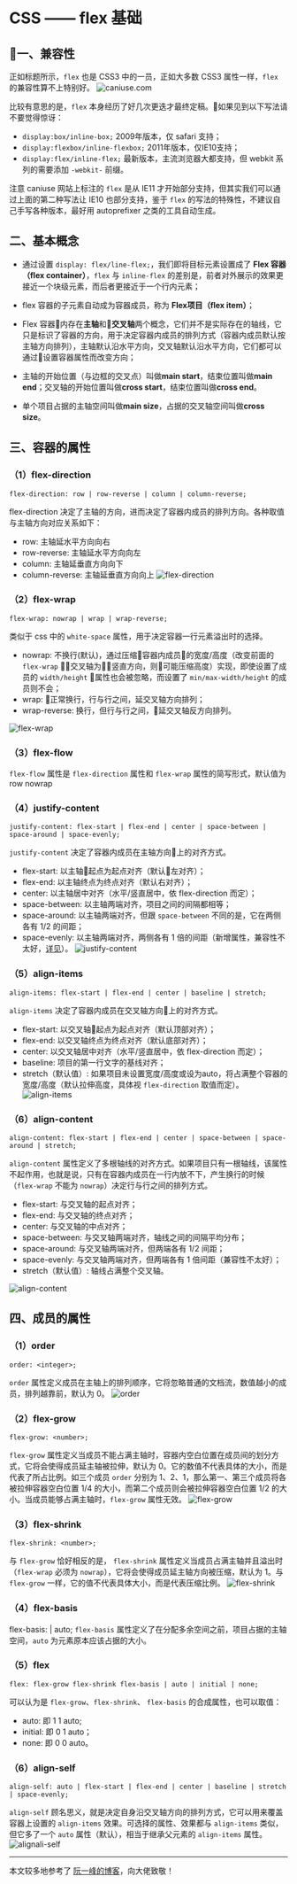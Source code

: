 # CSS —— flex 基础
## 一、兼容性
正如标题所示，`flex` 也是 CSS3 中的一员，正如大多数 CSS3 属性一样，`flex` 的兼容性算不上特别好。
![caniuse.com](https://upload-images.jianshu.io/upload_images/2064445-ed9369c38339f790.png?imageMogr2/auto-orient/strip%7CimageView2/2/w/1240)

比较有意思的是，`flex` 本身经历了好几次更迭才最终定稿。如果见到以下写法请不要觉得惊讶：

* `display:box/inline-box;`   2009年版本，仅 safari 支持；
* `display:flexbox/inline-flexbox;`  2011年版本，仅IE10支持；
* `display:flex/inline-flex;`  最新版本，主流浏览器大都支持，但 webkit 系列的需要添加 `-webkit-` 前缀。

注意 caniuse 网站上标注的 `flex` 是从 IE11 才开始部分支持，但其实我们可以通过上面的第二种写法让 IE10 也部分支持，鉴于 `flex` 的写法的特殊性，不建议自己手写各种版本，最好用 autoprefixer 之类的工具自动生成。


## 二、基本概念
* 通过设置 `display: flex/line-flex;`，我们即将目标元素设置成了 **Flex 容器（flex container）**，`flex` 与 `inline-flex` 的差别是，前者对外展示的效果更接近一个块级元素，而后者更接近于一个行内元素；

* flex 容器的子元素自动成为容器成员，称为 **Flex项目（flex item）**；
* Flex 容器内存在**主轴**和**交叉轴**两个概念，它们并不是实际存在的轴线，它只是标识了容器的方向，用于决定容器内成员的排列方式（容器内成员默认按主轴方向排列），主轴默认沿水平方向，交叉轴默认沿水平方向，它们都可以通过设置容器属性而改变方向；
* 主轴的开始位置（与边框的交叉点）叫做**main start**，结束位置叫做**main end**；交叉轴的开始位置叫做**cross start**，结束位置叫做**cross end**。
* 单个项目占据的主轴空间叫做**main size**，占据的交叉轴空间叫做**cross size**。

## 三、容器的属性
### （1）flex-direction

```
flex-direction: row | row-reverse | column | column-reverse;
```
flex-direction 决定了主轴的方向，进而决定了容器内成员的排列方向。各种取值与主轴方向对应关系如下：
* row: 主轴延水平方向向右
* row-reverse: 主轴延水平方向向左
* column: 主轴延垂直方向向下
* column-reverse: 主轴延垂直方向向上
![flex-direction](https://upload-images.jianshu.io/upload_images/2064445-9c9a2a3ceee05918.png?imageMogr2/auto-orient/strip%7CimageView2/2/w/1240)


### （2）flex-wrap
```
flex-wrap: nowrap | wrap | wrap-reverse;
```
类似于 css 中的 `white-space` 属性，用于决定容器一行元素溢出时的选择。
* nowrap: 不换行(默认)，通过压缩容器内成员的宽度/高度（改变前面的 `flex-wrap` 交叉轴为竖直方向，则可能压缩高度）实现，即使设置了成员的  `width/height` 属性也会被忽略，而设置了 `min/max-width/height` 的成员则不会；
* wrap: 正常换行，行与行之间，延交叉轴方向排列；
* wrap-reverse: 换行，但行与行之间，延交叉轴反方向排列。 

![flex-wrap](https://upload-images.jianshu.io/upload_images/2064445-8b967c787a5ba1ee.png?imageMogr2/auto-orient/strip%7CimageView2/2/w/1240)

### （3）flex-flow
`flex-flow` 属性是 `flex-direction` 属性和 `flex-wrap` 属性的简写形式，默认值为row nowrap
### （4）justify-content
```
justify-content: flex-start | flex-end | center | space-between | space-around | space-evenly;
```
`justify-content` 决定了容器内成员在主轴方向上的对齐方式。
* flex-start: 以主轴起点为起点对齐（默认左对齐）；
* flex-end: 以主轴终点为终点对齐（默认右对齐）；
* center:  以主轴居中对齐（水平/竖直居中，依 flex-direction 而定）；
* space-between: 以主轴两端对齐，项目之间的间隔都相等；
* space-around: 以主轴两端对齐，但跟 `space-between` 不同的是，它在两侧各有 1/2 的间距；
* space-evenly: 以主轴两端对齐，两侧各有 1 倍的间距（新增属性，兼容性不太好，[详见](https://caniuse.com/#search=space-evenly)）。
![justify-content](https://upload-images.jianshu.io/upload_images/2064445-50fdc10547cc2660.png?imageMogr2/auto-orient/strip%7CimageView2/2/w/1240)

### （5）align-items
```
align-items: flex-start | flex-end | center | baseline | stretch;
```
`align-items` 决定了容器内成员在交叉轴方向上的对齐方式。
* flex-start: 以交叉轴起点为起点对齐（默认顶部对齐）；
* flex-end: 以交叉轴终点为终点对齐（默认底部对齐）；
* center: 以交叉轴居中对齐（水平/竖直居中，依 flex-direction 而定）；
* baseline: 项目的第一行文字的基线对齐；
* stretch（默认值）: 如果项目未设置宽度/高度或设为auto，将占满整个容器的宽度/高度（默认拉伸高度，具体视 `flex-direction` 取值而定）。
![align-items](https://upload-images.jianshu.io/upload_images/2064445-30324b3cd5c0439f.png?imageMogr2/auto-orient/strip%7CimageView2/2/w/1240)



### （6）align-content
```
align-content: flex-start | flex-end | center | space-between | space-around | stretch;
```
`align-content` 属性定义了多根轴线的对齐方式。如果项目只有一根轴线，该属性不起作用，也就是说，只有在容器内成员在一行内放不下，产生换行的时候（`flex-wrap` 不能为 `nowrap`）决定行与行之间的排列方式。
* flex-start: 与交叉轴的起点对齐；
* flex-end: 与交叉轴的终点对齐；
* center: 与交叉轴的中点对齐；
* space-between: 与交叉轴两端对齐，轴线之间的间隔平均分布；
* space-around: 与交叉轴两端对齐，但两端各有 1/2 间距；
* space-evenly: 与交叉轴两端对齐，但两端各有 1 倍间距（兼容性不太好）；
* stretch（默认值）: 轴线占满整个交叉轴。

![align-content](https://upload-images.jianshu.io/upload_images/2064445-0ca546e4fa2d4f12.png?imageMogr2/auto-orient/strip%7CimageView2/2/w/1240)

## 四、成员的属性
### （1）order
```
order: <integer>;
```
`order` 属性定义成员在主轴上的排列顺序，它将忽略普通的文档流，数值越小的成员，排列越靠前，默认为 0。
![order](https://upload-images.jianshu.io/upload_images/2064445-4d4f3e474a8c81fa.png?imageMogr2/auto-orient/strip%7CimageView2/2/w/1240)


### （2）flex-grow
```
flex-grow: <number>;
```
`flex-grow` 属性定义当成员不能占满主轴时，容器内空白位置在成员间的划分方式，它将会使得成员延主轴被拉伸，默认为 0。它的数值不代表具体的大小，而是代表了所占比例。如三个成员 `order` 分别为 1、2、1，那么第一、第三个成员将各被拉伸容器空白位置 1/4 的大小，而第二个成员则会被拉伸容器空白位置 1/2 的大小。当成员能够占满主轴时，`flex-grow` 属性无效。
![flex-grow](https://upload-images.jianshu.io/upload_images/2064445-c9afdbb9d8b658e9.png?imageMogr2/auto-orient/strip%7CimageView2/2/w/1240)

### （3）flex-shrink
```
flex-shrink: <number>;
```
与 `flex-grow` 恰好相反的是， `flex-shrink` 属性定义当成员占满主轴并且溢出时（`flex-wrap` 必须为 `nowrap`），它将会使得成员延主轴方向被压缩，默认为 1。与 `flex-grow` 一样，它的值不代表具体大小，而是代表压缩比例。
![flex-shrink](https://upload-images.jianshu.io/upload_images/2064445-29d975fa9362180d.png?imageMogr2/auto-orient/strip%7CimageView2/2/w/1240)


### （4）flex-basis
flex-basis: <length> | auto;
`flex-basis` 属性定义了在分配多余空间之前，项目占据的主轴空间，`auto` 为元素原本应该占据的大小。
### （5）flex
```
flex: flex-grow flex-shrink flex-basis | auto | initial | none;
```
可以认为是 `flex-grow`、`flex-shrink`、 `flex-basis` 的合成属性，也可以取值：
* auto: 即 1 1 auto;
* initial: 即 0 1 auto；
* none: 即 0 0 auto。
### （6）align-self
```
align-self: auto | flex-start | flex-end | center | baseline | stretch | space-evenly;
```
`align-self` 顾名思义，就是决定自身沿交叉轴方向的排列方式，它可以用来覆盖容器上设置的 `align-items` 效果。可选择的属性、效果都与 `align-items` 类似，但它多了一个 `auto` 属性（默认），相当于继承父元素的 `align-items` 属性。
![alignali-self](https://upload-images.jianshu.io/upload_images/2064445-ecc1ce41225f96b5.png?imageMogr2/auto-orient/strip%7CimageView2/2/w/1240)



--------
本文较多地参考了 [阮一峰的博客](http://www.ruanyifeng.com/blog/2015/07/flex-grammar.html)，向大佬致敬！